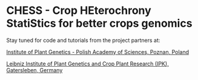 # CHESS - Crop HEterochrony StatiStics for better crops genomics
Stay tuned for code and tutorials from the project partners at:

<a href="http://www.igr.poznan.pl/en/home-en">Institute of Plant Genetics - Polish Academy of Sciences, Poznan, Poland</a>

<a href="https://www.ipk-gatersleben.de/">Leibniz Institute of Plant Genetics and Crop Plant Research (IPK), Gatersleben, Germany</a>
